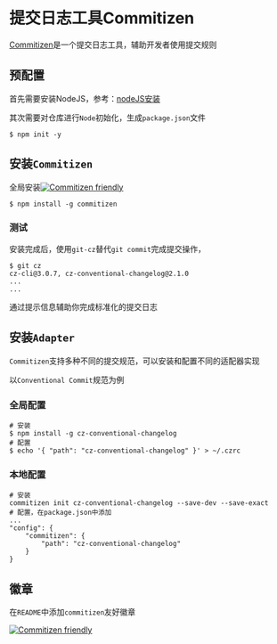 
# 提交日志工具Commitizen

[Commitizen](http://commitizen.github.io/cz-cli/)是一个提交日志工具，辅助开发者使用提交规则

## 预配置

首先需要安装NodeJS，参考：[nodeJS安装](https://hexo-guide.readthedocs.io/zh_CN/latest/node/nodeJS%E5%AE%89%E8%A3%85.html)

其次需要对仓库进行`Node`初始化，生成`package.json`文件

    $ npm init -y

## 安装`Commitizen`

全局安装[![Commitizen friendly](https://img.shields.io/badge/commitizen-friendly-brightgreen.svg)](http://commitizen.github.io/cz-cli/)

    $ npm install -g commitizen

### 测试

安装完成后，使用`git-cz`替代`git commit`完成提交操作，

    $ git cz
    cz-cli@3.0.7, cz-conventional-changelog@2.1.0
    ...
    ...

通过提示信息辅助你完成标准化的提交日志

## 安装`Adapter`

`Commitizen`支持多种不同的提交规范，可以安装和配置不同的适配器实现

以`Conventional Commit`规范为例

### 全局配置

    # 安装
    $ npm install -g cz-conventional-changelog
    # 配置
    $ echo '{ "path": "cz-conventional-changelog" }' > ~/.czrc

### 本地配置

    # 安装
    commitizen init cz-conventional-changelog --save-dev --save-exact
    # 配置，在package.json中添加
    ...
    "config": {
        "commitizen": {
            "path": "cz-conventional-changelog"
        }
    }

## 徽章

在`README`中添加`commitizen`友好徽章

[![Commitizen friendly](https://img.shields.io/badge/commitizen-friendly-brightgreen.svg)](http://commitizen.github.io/cz-cli/)


